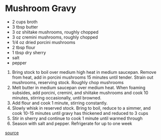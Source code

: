 # Mushroom Gravy

* 2 cups broth
* 3 tbsp butter
* 3 oz shiitake mushrooms, roughly chopped
* 3 oz cremini mushrooms, roughly chopped
* 1/4 oz dried porcini mushrooms
* 2 tbsp flour
* 1 tbsp dry sherry
* salt
* pepper


1. Bring stock to boil over medium high heat in medium saucepan. Remove from heat, add in porcini mushrooms 15 minutes until tender. Strain out mushrooms, reserving stock. Roughly chop mushrooms
1. Melt butter in medium saucepan over medium heat. When foaming subsides, add porcini, cremini, and shiitake mushrooms and cook 10 minutes, stirring occasionally, until browned.
1. Add flour and cook 1 minute, stirring constantly.
1. Slowly whisk in reserved stock. Bring to boil, reduce to a simmer, and cook 10-15 minutes until gravy has thickened and reduced to 3 cups
1. Stir in sherry and continue to cook 1 minute until warmed through
1. Season with salt and pepper. Refrigerate for up to one week

[source](https://www.seriouseats.com/recipes/2014/02/mushroom-gravy-sauce-recipe.html)
